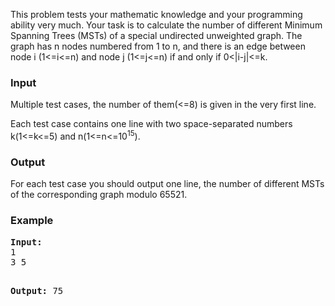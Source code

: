 <p>This problem tests your mathematic knowledge and your programming ability very much. Your task is to calculate the number of different Minimum Spanning Trees (MSTs) of a special undirected unweighted graph. The graph has n nodes numbered from 1 to n, and there is an edge between node i (1&lt;=i&lt;=n) and node j (1&lt;=j&lt;=n) if and only if 0&lt;|i-j|&lt;=k.</p>
<h3>Input</h3>
<p>Multiple test cases, the number of them(&lt;=8) is given in the very first line.</p>
<p>Each test case contains one line with two space-separated numbers k(1&lt;=k&lt;=5) and n(1&lt;=n&lt;=10<sup>15</sup>).</p>
<h3>Output</h3>
<p>For each test case you should output one line, the number of different MSTs of the corresponding graph modulo 65521. </p>
<h3>Example</h3>
<pre><b>Input:</b>
1
3 5

<b>Output:</b>
75
</pre>